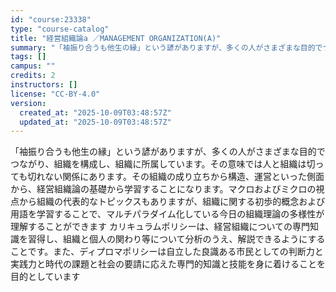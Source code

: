 ```yaml
---
id: "course:23338"
type: "course-catalog"
title: "経営組織論a ／MANAGEMENT ORGANIZATION(A)"
summary: "「袖振り合うも他生の縁」という諺がありますが、多くの人がさまざまな目的でつながり、組織を構成し、組織に所属しています。その意味では人と組織は切っても切れない関係にあります。その組織の成り立ちから構造、運営といった側面から、経営組織論の基礎か…"
tags: []
campus: ""
credits: 2
instructors: []
license: "CC-BY-4.0"
version:
  created_at: "2025-10-09T03:48:57Z"
  updated_at: "2025-10-09T03:48:57Z"
---
```

「袖振り合うも他生の縁」という諺がありますが、多くの人がさまざまな目的でつながり、組織を構成し、組織に所属しています。その意味では人と組織は切っても切れない関係にあります。その組織の成り立ちから構造、運営といった側面から、経営組織論の基礎から学習することになります。マクロおよびミクロの視点から組織の代表的なトピックスもありますが、組織に関する初歩的概念および用語を学習することで、マルチパラダイム化している今日の組織理論の多様性が理解することができます カリキュラムポリシーは、経営組織についての専門知識を習得し、組織と個人の関わり等について分析のうえ、解説できるようにすることです。また、ディプロマポリシーは自立した良識ある市民としての判断力と実践力と時代の課題と社会の要請に応えた専門的知識と技能を身に着けることを目的としています
